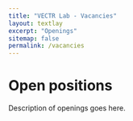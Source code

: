 ```yaml
---
title: "VECTR Lab - Vacancies"
layout: textlay
excerpt: "Openings"
sitemap: false
permalink: /vacancies
---
```


# Open positions
Description of openings goes here.
